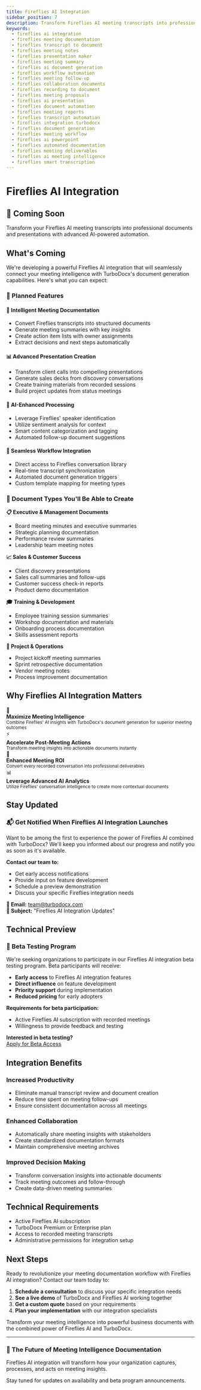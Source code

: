```yaml
---
title: Fireflies AI Integration
sidebar_position: 7
description: Transform Fireflies AI meeting transcripts into professional documents and presentations. Coming soon - AI-powered meeting documentation and automated workflow integration.
keywords:
  - fireflies ai integration
  - fireflies meeting documentation
  - fireflies transcript to document
  - fireflies meeting notes
  - fireflies presentation maker
  - fireflies meeting summary
  - fireflies ai document generation
  - fireflies workflow automation
  - fireflies meeting follow-up
  - fireflies collaboration documents
  - fireflies recording to document
  - fireflies meeting proposals
  - fireflies ai presentation
  - fireflies document automation
  - fireflies meeting reports
  - fireflies transcript automation
  - fireflies integration turbodocx
  - fireflies document generation
  - fireflies meeting workflow
  - fireflies ai powerpoint
  - fireflies automated documentation
  - fireflies meeting deliverables
  - fireflies ai meeting intelligence
  - fireflies smart transcription
---
```


# Fireflies AI Integration

<div style={{
  background: 'linear-gradient(135deg, #FF6B6B 0%, #FF8E8E 100%)',
  borderRadius: '12px',
  padding: '2rem',
  margin: '2rem 0',
  color: 'white',
  textAlign: 'center'
}}>
  <h2 style={{color: 'white', marginBottom: '1rem'}}>🚀 Coming Soon</h2>
  <p style={{fontSize: '1.1rem', marginBottom: '0', opacity: '0.9'}}>
    Transform your Fireflies AI meeting transcripts into professional documents and presentations with advanced AI-powered automation.
  </p>
</div>

## What's Coming

We're developing a powerful Fireflies AI integration that will seamlessly connect your meeting intelligence with TurboDocx's document generation capabilities. Here's what you can expect:

### 🎯 Planned Features

<div style={{
  display: 'grid',
  gridTemplateColumns: 'repeat(auto-fit, minmax(300px, 1fr))',
  gap: '1.5rem',
  margin: '2rem 0'
}}>

<div style={{
  background: 'var(--ifm-color-emphasis-100)',
  padding: '1.5rem',
  borderRadius: '8px',
  border: '1px solid var(--ifm-color-emphasis-300)'
}}>
  <h4>📄 Intelligent Meeting Documentation</h4>
  <ul>
    <li>Convert Fireflies transcripts into structured documents</li>
    <li>Generate meeting summaries with key insights</li>
    <li>Create action item lists with owner assignments</li>
    <li>Extract decisions and next steps automatically</li>
  </ul>
</div>

<div style={{
  background: 'var(--ifm-color-emphasis-100)',
  padding: '1.5rem',
  borderRadius: '8px',
  border: '1px solid var(--ifm-color-emphasis-300)'
}}>
  <h4>📊 Advanced Presentation Creation</h4>
  <ul>
    <li>Transform client calls into compelling presentations</li>
    <li>Generate sales decks from discovery conversations</li>
    <li>Create training materials from recorded sessions</li>
    <li>Build project updates from status meetings</li>
  </ul>
</div>

<div style={{
  background: 'var(--ifm-color-emphasis-100)',
  padding: '1.5rem',
  borderRadius: '8px',
  border: '1px solid var(--ifm-color-emphasis-300)'
}}>
  <h4>🤖 AI-Enhanced Processing</h4>
  <ul>
    <li>Leverage Fireflies' speaker identification</li>
    <li>Utilize sentiment analysis for context</li>
    <li>Smart content categorization and tagging</li>
    <li>Automated follow-up document suggestions</li>
  </ul>
</div>

<div style={{
  background: 'var(--ifm-color-emphasis-100)',
  padding: '1.5rem',
  borderRadius: '8px',
  border: '1px solid var(--ifm-color-emphasis-300)'
}}>
  <h4>🔄 Seamless Workflow Integration</h4>
  <ul>
    <li>Direct access to Fireflies conversation library</li>
    <li>Real-time transcript synchronization</li>
    <li>Automated document generation triggers</li>
    <li>Custom template mapping for meeting types</li>
  </ul>
</div>

</div>

<div style={{textAlign: 'center'}}>
  <h3>🎨 Document Types You'll Be Able to Create</h3>
</div>

<div style={{
  display: 'grid',
  gridTemplateColumns: 'repeat(auto-fit, minmax(280px, 1fr))',
  gap: '1.5rem',
  margin: '2rem 0',
  textAlign: 'center'
}}>

<div>
  <strong>📋 Executive & Management Documents</strong>
  <ul style={{listStyle: 'none', padding: 0, marginTop: '0.5rem'}}>
    <li>Board meeting minutes and executive summaries</li>
    <li>Strategic planning documentation</li>
    <li>Performance review summaries</li>
    <li>Leadership team meeting notes</li>
  </ul>
</div>

<div>
  <strong>📈 Sales & Customer Success</strong>
  <ul style={{listStyle: 'none', padding: 0, marginTop: '0.5rem'}}>
    <li>Client discovery presentations</li>
    <li>Sales call summaries and follow-ups</li>
    <li>Customer success check-in reports</li>
    <li>Product demo documentation</li>
  </ul>
</div>

<div>
  <strong>🎓 Training & Development</strong>
  <ul style={{listStyle: 'none', padding: 0, marginTop: '0.5rem'}}>
    <li>Employee training session summaries</li>
    <li>Workshop documentation and materials</li>
    <li>Onboarding process documentation</li>
    <li>Skills assessment reports</li>
  </ul>
</div>

<div>
  <strong>💼 Project & Operations</strong>
  <ul style={{listStyle: 'none', padding: 0, marginTop: '0.5rem'}}>
    <li>Project kickoff meeting summaries</li>
    <li>Sprint retrospective documentation</li>
    <li>Vendor meeting notes</li>
    <li>Process improvement documentation</li>
  </ul>
</div>

</div>

## Why Fireflies AI Integration Matters

<div style={{
  display: 'flex',
  flexDirection: 'column',
  gap: '1rem',
  margin: '2rem 0'
}}>

<div style={{
  display: 'flex',
  alignItems: 'center',
  gap: '1rem',
  padding: '1rem',
  background: 'var(--ifm-color-emphasis-100)',
  borderRadius: '6px'
}}>
  <div style={{fontSize: '2rem'}}>🧠</div>
  <div>
    <strong>Maximize Meeting Intelligence</strong><br/>
    <small>Combine Fireflies' AI insights with TurboDocx's document generation for superior meeting outcomes</small>
  </div>
</div>

<div style={{
  display: 'flex',
  alignItems: 'center',
  gap: '1rem',
  padding: '1rem',
  background: 'var(--ifm-color-emphasis-100)',
  borderRadius: '6px'
}}>
  <div style={{fontSize: '2rem'}}>⚡</div>
  <div>
    <strong>Accelerate Post-Meeting Actions</strong><br/>
    <small>Transform meeting insights into actionable documents instantly</small>
  </div>
</div>

<div style={{
  display: 'flex',
  alignItems: 'center',
  gap: '1rem',
  padding: '1rem',
  background: 'var(--ifm-color-emphasis-100)',
  borderRadius: '6px'
}}>
  <div style={{fontSize: '2rem'}}>🎯</div>
  <div>
    <strong>Enhanced Meeting ROI</strong><br/>
    <small>Convert every recorded conversation into professional deliverables</small>
  </div>
</div>

<div style={{
  display: 'flex',
  alignItems: 'center',
  gap: '1rem',
  padding: '1rem',
  background: 'var(--ifm-color-emphasis-100)',
  borderRadius: '6px'
}}>
  <div style={{fontSize: '2rem'}}>📊</div>
  <div>
    <strong>Leverage Advanced AI Analytics</strong><br/>
    <small>Utilize Fireflies' conversation intelligence to create more contextual documents</small>
  </div>
</div>

</div>

## Stay Updated

<div style={{
  background: 'var(--ifm-color-info-lightest)',
  border: '1px solid var(--ifm-color-info-light)',
  borderRadius: '8px',
  padding: '2rem',
  textAlign: 'center',
  margin: '2rem 0'
}}>

### 📬 Get Notified When Fireflies AI Integration Launches

Want to be among the first to experience the power of Fireflies AI combined with TurboDocx? We'll keep you informed about our progress and notify you as soon as it's available.

**Contact our team to:**
- Get early access notifications
- Provide input on feature development
- Schedule a preview demonstration
- Discuss your specific Fireflies integration needs

<div style={{marginTop: '1.5rem'}}>
  <strong>📧 Email:</strong> <a href="mailto:team@turbodocx.com">team@turbodocx.com</a><br/>
  <strong>💬 Subject:</strong> "Fireflies AI Integration Updates"
</div>

</div>

## Technical Preview

<div style={{
  background: 'var(--ifm-color-secondary-lightest)',
  border: '1px solid var(--ifm-color-secondary-light)',
  borderRadius: '8px',
  padding: '1.5rem',
  margin: '2rem 0'
}}>

### 🔬 Beta Testing Program

We're seeking organizations to participate in our Fireflies AI integration beta testing program. Beta participants will receive:

- **Early access** to Fireflies AI integration features
- **Direct influence** on feature development
- **Priority support** during implementation
- **Reduced pricing** for early adopters

**Requirements for beta participation:**
- Active Fireflies AI subscription with recorded meetings
- Willingness to provide feedback and testing

<div style={{textAlign: 'center', marginTop: '1rem'}}>
  <strong>Interested in beta testing?</strong><br/>
  <a href="mailto:team@turbodocx.com?subject=Fireflies AI Integration Beta">Apply for Beta Access</a>
</div>

</div>

## Integration Benefits

### Increased Productivity
- Eliminate manual transcript review and document creation
- Reduce time spent on meeting follow-ups
- Ensure consistent documentation across all meetings

### Enhanced Collaboration
- Automatically share meeting insights with stakeholders
- Create standardized documentation formats
- Maintain comprehensive meeting archives

### Improved Decision Making
- Transform conversation insights into actionable documents
- Track meeting outcomes and follow-through
- Create data-driven meeting summaries

## Technical Requirements

- Active Fireflies AI subscription
- TurboDocx Premium or Enterprise plan
- Access to recorded meeting transcripts
- Administrative permissions for integration setup

## Next Steps

Ready to revolutionize your meeting documentation workflow with Fireflies AI integration? Contact our team today to:

1. **Schedule a consultation** to discuss your specific integration needs
2. **See a live demo** of TurboDocx and Fireflies AI working together
3. **Get a custom quote** based on your requirements
4. **Plan your implementation** with our integration specialists

Transform your meeting intelligence into powerful business documents with the combined power of Fireflies AI and TurboDocx.

---

<div style={{
  textAlign: 'center',
  padding: '2rem',
  background: 'var(--ifm-color-emphasis-100)',
  borderRadius: '8px',
  marginTop: '3rem'
}}>
  <h3>🚀 The Future of Meeting Intelligence Documentation</h3>
  <p style={{fontSize: '1.1rem', marginBottom: '1rem'}}>
    Fireflies AI integration will transform how your organization captures, processes, and acts on meeting insights.
  </p>
  <p style={{marginBottom: '0'}}>
    Stay tuned for updates on availability and beta program announcements.
  </p>
</div>